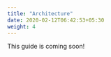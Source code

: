 ```yaml
---
title: "Architecture"
date: 2020-02-12T06:42:53+05:30
weight: 4
---
```


This guide is coming soon!

<!-- 
Space Cloud can be seen as a platform around which you can develop you application's architecture. In this guide we'll explore what a typical Space Cloud architecture looks like.

## A Typical Space Cloud Architecture -->